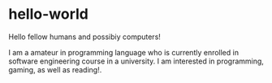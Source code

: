 # hello-world
Hello fellow humans and possibiy computers!

I am a amateur in programming language who is currently enrolled in software engineering course in a university.
I am interested in programming, gaming, as well as reading!.
